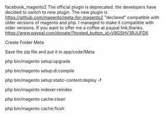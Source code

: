 facebook_magento2
The official plugin is deprecated. the developers have decided to switch to new plugin. The new plugin is https://github.com/magento/meta-for-magento2 "declared" compatible with older versions of magento and php. I managed to make it compatible with older versions. If you want to offer me a coffee at paypal link,thanks. https://www.paypal.com/donate/?hosted_button_id=V8GSHV3RJUFD6

Create Folder Meta

Save the zip file and put it in app/code/Meta

php bin/magento setup:upgrade

php bin/magento setup:di:compile

php bin/magento setup:static-content:deploy -f

php bin/magento indexer:reindex

php bin/magento cache:clean

php bin/magento cache:flush
